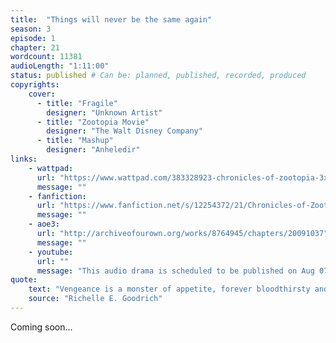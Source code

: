 ```yaml
---
title:  "Things will never be the same again"
season: 3
episode: 1
chapter: 21
wordcount: 11381
audioLength: "1:11:00"
status: published # Can be: planned, published, recorded, produced
copyrights:
    cover:
      - title: "Fragile"
        designer: "Unknown Artist"
      - title: "Zootopia Movie"
        designer: "The Walt Disney Company"
      - title: "Mashup"
        designer: "Anheledir"
links:
    - wattpad:
      url: "https://www.wattpad.com/383328923-chronicles-of-zootopia-3x01-things-will-never-be"
      message: ""
    - fanfiction:
      url: "https://www.fanfiction.net/s/12254372/21/Chronicles-of-Zootopia"
      message: ""
    - aoe3:
      url: "http://archiveofourown.org/works/8764945/chapters/20091037"
      message: ""
    - youtube:
      url: ""
      message: "This audio drama is scheduled to be published on Aug 07, 2017!"
quote:
    text: "Vengeance is a monster of appetite, forever bloodthirsty and never filled."
    source: "Richelle E. Goodrich"
---
```

Coming soon...